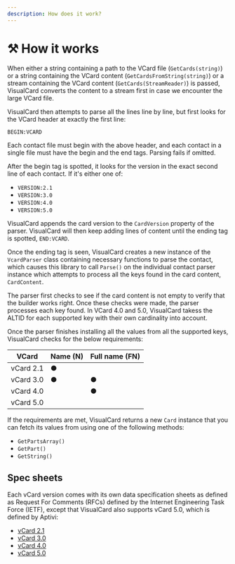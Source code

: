 ```yaml
---
description: How does it work?
---
```


# ⚒️ How it works

When either a string containing a path to the VCard file (`GetCards(string)`) or a string containing the VCard content (`GetCardsFromString(string)`) or a stream containing the VCard content (`GetCards(StreamReader)`) is passed, VisualCard converts the content to a stream first in case we encounter the large VCard file.

VisualCard then attempts to parse all the lines line by line, but first looks for the VCard header at exactly the first line:

```vcard
BEGIN:VCARD
```

Each contact file must begin with the above header, and each contact in a single file must have the begin and the end tags. Parsing fails if omitted.

After the begin tag is spotted, it looks for the version in the exact second line of each contact. If it's either one of:

* `VERSION:2.1`
* `VERSION:3.0`
* `VERSION:4.0`
* `VERSION:5.0`

VisualCard appends the card version to the `CardVersion` property of the parser. VisualCard will then keep adding lines of content until the ending tag is spotted, `END:VCARD`.

Once the ending tag is seen, VisualCard creates a new instance of the `VcardParser` class containing necessary functions to parse the contact, which causes this library to call `Parse()` on the individual contact parser instance which attempts to process all the keys found in the card content, `CardContent`.

The parser first checks to see if the card content is not empty to verify that the builder works right. Once these checks were made, the parser processes each key found. In VCard 4.0 and 5.0, VisualCard takess the ALTID for each supported key with their own cardinality into account.

Once the parser finishes installing all the values from all the supported keys, VisualCard checks for the below requirements:

| VCard     | Name (N) | Full name (FN) |
| --------- | -------- | -------------- |
| vCard 2.1 | ●        |                |
| vCard 3.0 | ●        | ●              |
| vCard 4.0 |          | ●              |
| vCard 5.0 |          |                |

If the requirements are met, VisualCard returns a new `Card` instance that you can fetch its values from using one of the following methods:

* `GetPartsArray()`
* `GetPart()`
* `GetString()`

## Spec sheets

Each vCard version comes with its own data specification sheets as defined as Request For Comments (RFCs) defined by the Internet Engineering Task Force (IETF), except that VisualCard also supports vCard 5.0, which is defined by Aptivi:

* [vCard 2.1](https://github.com/Aptivi/VisualCard/raw/main/VisualCard/Specs/vcard-21.txt)
* [vCard 3.0](https://github.com/Aptivi/VisualCard/raw/main/VisualCard/Specs/vcard-30-rfc2426.txt)
* [vCard 4.0](https://github.com/Aptivi/VisualCard/raw/main/VisualCard/Specs/vcard-40-rfc6350.txt)
* [vCard 5.0](https://github.com/Aptivi/VisualCard/raw/main/VisualCard/Specs/vcard-50-aptivi.txt)
